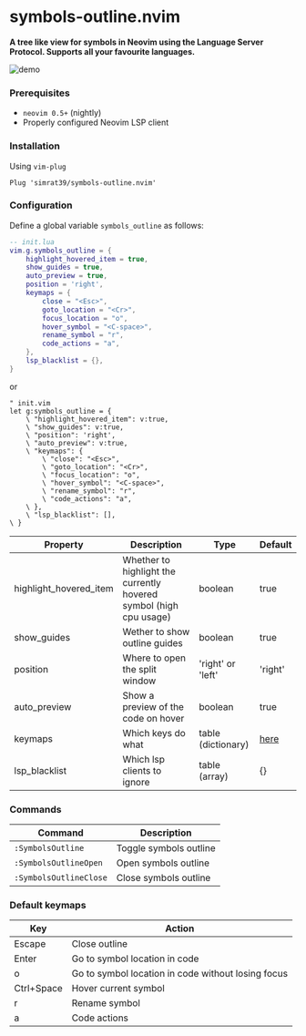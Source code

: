 # symbols-outline.nvim

**A tree like view for symbols in Neovim using the Language Server Protocol.
Supports all your favourite languages.**

![demo](https://github.com/simrat39/rust-tools-demos/raw/master/symbols-demo.gif)

### Prerequisites

- `neovim 0.5+` (nightly)
-  Properly configured Neovim LSP client

### Installation

Using `vim-plug`

```vim
Plug 'simrat39/symbols-outline.nvim'
```

### Configuration

Define a global variable `symbols_outline` as follows:

```lua
-- init.lua
vim.g.symbols_outline = {
    highlight_hovered_item = true,
    show_guides = true,
    auto_preview = true,
    position = 'right',
    keymaps = {
        close = "<Esc>",
        goto_location = "<Cr>",
        focus_location = "o",
        hover_symbol = "<C-space>",
        rename_symbol = "r",
        code_actions = "a",
    },
    lsp_blacklist = {},
}
```
or

```vim
" init.vim
let g:symbols_outline = {
    \ "highlight_hovered_item": v:true,
    \ "show_guides": v:true,
    \ "position": 'right',
    \ "auto_preview": v:true,
    \ "keymaps": {
        \ "close": "<Esc>",
        \ "goto_location": "<Cr>",
        \ "focus_location": "o",
        \ "hover_symbol": "<C-space>",
        \ "rename_symbol": "r",
        \ "code_actions": "a",
    \ },
    \ "lsp_blacklist": [],
\ }
```

| Property               | Description                                                        | Type               | Default                  |
| ---------------------- | ------------------------------------------------------------------ | ------------------ | ------------------------ |
| highlight_hovered_item | Whether to highlight the currently hovered symbol (high cpu usage) | boolean            | true                     |
| show_guides            | Wether to show outline guides                                      | boolean            | true                     |
| position               | Where to open the split window                                     | 'right' or 'left'  | 'right'                  |
| auto_preview           | Show a preview of the code on hover                                | boolean            | true                     |
| keymaps                | Which keys do what                                                 | table (dictionary) | [here](#default-keymaps) |
| lsp_blacklist          | Which lsp clients to ignore                                        | table (array)      | {}                       |

### Commands

| Command                | Description            |
| ---------------------- | ---------------------- |
| `:SymbolsOutline`      | Toggle symbols outline |
| `:SymbolsOutlineOpen`  | Open symbols outline   |
| `:SymbolsOutlineClose` | Close symbols outline  |

### Default keymaps

| Key        | Action                                             |
| ---------- | -------------------------------------------------- |
| Escape     | Close outline                                      |
| Enter      | Go to symbol location in code                      |
| o          | Go to symbol location in code without losing focus |
| Ctrl+Space | Hover current symbol                               |
| r          | Rename symbol                                      |
| a          | Code actions                                       |

